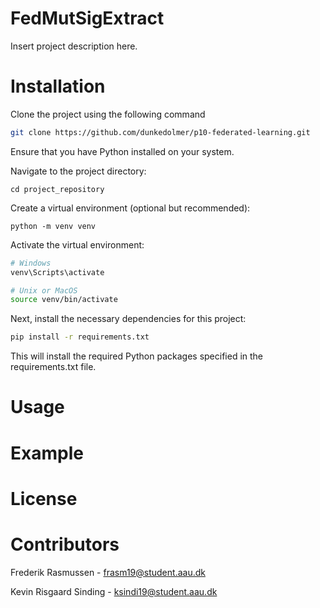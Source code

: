 # FedMutSigExtract
Insert project description here.

# Installation
Clone the project using the following command

```bash
git clone https://github.com/dunkedolmer/p10-federated-learning.git
```

Ensure that you have Python installed on your system.

Navigate to the project directory:
```
cd project_repository
```

Create a virtual environment (optional but recommended):

```
python -m venv venv
```

Activate the virtual environment:

```bash
# Windows
venv\Scripts\activate

# Unix or MacOS
source venv/bin/activate
```

Next, install the necessary dependencies for this project:

```bash
pip install -r requirements.txt
```

This will install the required Python packages specified in the requirements.txt file.

# Usage

# Example

# License

# Contributors
Frederik Rasmussen - frasm19@student.aau.dk

Kevin Risgaard Sinding - ksindi19@student.aau.dk
